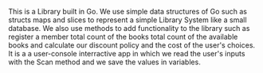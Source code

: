 This is a Library built in Go. We use simple data structures of Go such as structs maps and slices to represent a simple Library System like a small database. We also use methods to add functionality to the library 
such as register a member total count of the books total count of the available books and calculate our discount policy and the cost of the user's choices. 
It is a a user-console interractive app in which we read the user's inputs with the Scan method and we save the values in variables.
